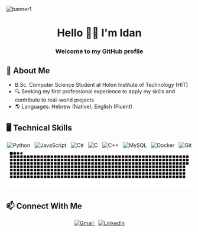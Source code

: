 <!-- Banner Image -->
![banner1](https://github.com/user-attachments/assets/c54c6afd-84dd-4bb8-8ea5-391be62b2ef2)

<h1 align="center">Hello 👋🏼 I'm Idan</h1>
<h3 align="center">Welcome to my GitHub profile</h3>

## 📖 About Me
- B.Sc. Computer Science Student at Holon Institute of Technology (HIT)
- 🔍 Seeking my first professional experience to apply my skills and contribute to real-world projects
- 🌎 Languages: Hebrew (Native), English (Fluent)

## 🖥️ Technical Skills
<div align="center">
  <img src="https://cdn.jsdelivr.net/gh/devicons/devicon/icons/python/python-original.svg" height="40" alt="Python" title="Python" />&nbsp;&nbsp;
  <img src="https://cdn.jsdelivr.net/gh/devicons/devicon/icons/javascript/javascript-original.svg" height="40" alt="JavaScript" title="JavaScript" />&nbsp;&nbsp;
  <img src="https://cdn.jsdelivr.net/gh/devicons/devicon/icons/csharp/csharp-original.svg" height="40" alt="C#" title="C#" />&nbsp;&nbsp;
  <img src="https://cdn.jsdelivr.net/gh/devicons/devicon/icons/c/c-original.svg" height="40" alt="C" title="C" />&nbsp;&nbsp;
  <img src="https://cdn.jsdelivr.net/gh/devicons/devicon/icons/cplusplus/cplusplus-original.svg" height="40" alt="C++" title="C++" />&nbsp;&nbsp;
  <img src="https://cdn.jsdelivr.net/gh/devicons/devicon/icons/mysql/mysql-original.svg" height="40" alt="MySQL" title="MySQL" />&nbsp;&nbsp;
  <img src="https://cdn.jsdelivr.net/gh/devicons/devicon/icons/docker/docker-original.svg" height="40" alt="Docker" title="Docker" />&nbsp;&nbsp;
  <img src="https://cdn.jsdelivr.net/gh/devicons/devicon/icons/git/git-original.svg" height="40" alt="Git" title="Git" />
</div>

<!-- GitHub Activity Snake Animation -->
<div align="center">
  <picture>
    <source media="(prefers-color-scheme: dark)" srcset="https://raw.githubusercontent.com/idan53780/idan53780/output/github-snake-dark.svg" />
    <source media="(prefers-color-scheme: light)" srcset="https://raw.githubusercontent.com/idan53780/idan53780/output/github-snake.svg" />
    <img alt="github-contribution-snake" src="https://raw.githubusercontent.com/idan53780/idan53780/output/github-snake.svg" />
  </picture>
</div>

## 📫 Connect With Me
<div align="center">
  <a href="mailto:idan53780@gmail.com">
    <img src="https://img.shields.io/static/v1?message=Gmail&logo=gmail&label=&color=D14836&logoColor=white&labelColor=&style=for-the-badge" height="35" alt="Gmail" />
  </a>&nbsp;
  <a href="http://www.linkedin.com/in/idan-apoteker" target="_blank">
    <img src="https://img.shields.io/static/v1?message=LinkedIn&logo=linkedin&label=&color=0077B5&logoColor=white&labelColor=&style=for-the-badge" height="35" alt="LinkedIn" />
  </a>
</div>
